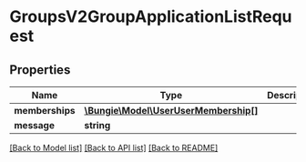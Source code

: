 # GroupsV2GroupApplicationListRequest

## Properties
Name | Type | Description | Notes
------------ | ------------- | ------------- | -------------
**memberships** | [**\Bungie\Model\UserUserMembership[]**](UserUserMembership.md) |  | [optional] 
**message** | **string** |  | [optional] 

[[Back to Model list]](../README.md#documentation-for-models) [[Back to API list]](../README.md#documentation-for-api-endpoints) [[Back to README]](../README.md)


